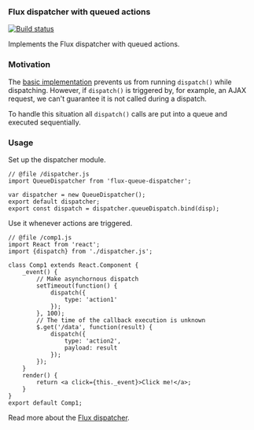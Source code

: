 ### Flux dispatcher with queued actions

[![Build status][travis-img]][travis-url]

Implements the Flux dispatcher with queued actions.

### Motivation

The [basic implementation][disp-base] prevents us from running `dispatch()` while dispatching.
However, if `dispatch()` is triggered by, for example, an AJAX request, we can't guarantee it is not called during a dispatch.

To handle this situation all `dispatch()` calls are put into a queue and executed sequentially.

### Usage

Set up the dispatcher module.

```
// @file /dispatcher.js
import QueueDispatcher from 'flux-queue-dispatcher';

var dispatcher = new QueueDispatcher();
export default dispatcher;
export const dispatch = dispatcher.queueDispatch.bind(disp);
```

Use it whenever actions are triggered.

```
// @file /comp1.js
import React from 'react';
import {dispatch} from './dispatcher.js';

class Comp1 extends React.Component {
    _event() {
        // Make asynchornous dispatch
        setTimeout(function() {
            dispatch({
                type: 'action1'
            });
        }, 100);
        // The time of the callback execution is unknown
        $.get('/data', function(result) {
            dispatch({
                type: 'action2',
                payload: result
            });
        });
    }
    render() {
        return <a click={this._event}>Click me!</a>;
    }
}
export default Comp1;
```

Read more about the [Flux dispatcher][disp-flux].

[travis-img]: https://travis-ci.org/maximus8891/flux-queue-dispatcher.svg
[travis-url]: https://travis-ci.org/maximus8891/flux-queue-dispatcher
[disp-base]: https://github.com/facebook/flux/blob/master/src/Dispatcher.js#L183
[disp-flux]: https://facebook.github.io/flux/docs/dispatcher.html#content